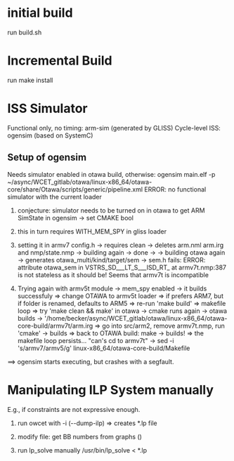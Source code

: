 # initial build
run build.sh

# Incremental Build
run make install

# ISS Simulator
Functional only, no timing: arm-sim (generated by GLISS)
Cycle-level ISS: ogensim (based on SystemC)

## Setup of ogensim
Needs simulator enabled in otawa build, otherwise:
  ogensim main.elf -p ~/async/WCET_gitlab/otawa/linux-x86_64/otawa-core/share/Otawa/scripts/generic/pipeline.xml
  ERROR: no functional simulator with the current loader

 1. conjecture: simulator needs to be turned on in otawa to get ARM SimState in ogensim -> set CMAKE bool
 2. this in turn requires WITH_MEM_SPY in gliss loader
 3. setting it in armv7 config.h
 -> requires clean -> deletes arm.nml arm.irg and nmp/state.nmp
 -> building again -> done
 ->
 -> building otawa again
 -> generates otawa_multi/kind/target/sem
 -> sem.h fails:
ERROR: attribute otawa_sem in VSTRS_SD___LT_S___ISD_RT_ at armv7t.nmp:387 is not stateless as it should be!
Seems that armv7t is incompatible

 3. Trying again with armv5t module
 -> mem_spy enabled
 -> it builds successfuly
 => change OTAWA to armv5t loader => if prefers ARM7, but if folder is renamed, defaults to ARM5 => re-run 'make build' => makefile loop
 => try 'make  clean && make' in otawa -> cmake runs again -> otawa builds -> '/home/becker/async/WCET_gitlab/otawa/linux-x86_64/otawa-core-build/armv7t/arm.irg
 => go into src/arm2, remove armv7t.nmp, run 'cmake' -> builds
 => back to OTAWA build: make -> builds!
 => the makefile loop persists... "can's cd to armv7t" -> sed -i 's/armv7/armv5/g' linux-x86_64/otawa-core-build/Makefile

==> ogensim starts executing, but crashes with a segfault.

# Manipulating ILP System manually
E.g., if constraints are not expressive enough.

1. run owcet with -i (--dump-ilp)
 => creates *.lp file

2. modify file:
  get BB numbers from graphs (<step processor="otawa::display::CFGOutput"/>)

3. run lp_solve manually
/usr/bin/lp_solve < *.lp


